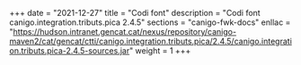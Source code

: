 +++
date        = "2021-12-27"
title       = "Codi font"
description = "Codi font canigo.integration.tributs.pica 2.4.5"
sections    = "canigo-fwk-docs"
enllac		= "https://hudson.intranet.gencat.cat/nexus/repository/canigo-maven2/cat/gencat/ctti/canigo.integration.tributs.pica/2.4.5/canigo.integration.tributs.pica-2.4.5-sources.jar"
weight		= 1
+++
